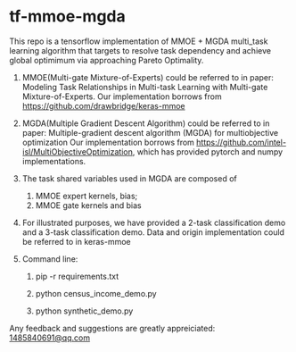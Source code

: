 # tf-mmoe-mgda

This repo is a tensorflow implementation of MMOE + MGDA multi_task learning algorithm that targets to resolve
task dependency and achieve global optimimum via approaching Pareto Optimality.

1. MMOE(Multi-gate Mixture-of-Experts) could be referred to in paper:
     Modeling Task Relationships in Multi-task Learning with Multi-gate Mixture-of-Experts.
   Our implementation borrows from https://github.com/drawbridge/keras-mmoe

2. MGDA(Multiple Gradient Descent Algorithm) could be referred to in paper:
     Multiple-gradient descent algorithm (MGDA) for multiobjective optimization
   Our implementation borrows from https://github.com/intel-isl/MultiObjectiveOptimization,
   which has provided pytorch and numpy implementations.

3. The task shared variables used in MGDA are composed of 
   1) MMOE expert kernels, bias;
   2) MMOE gate kernels and bias

4. For illustrated purposes, we have provided a 2-task classification demo and a 3-task classification demo.
   Data and origin implementation could be referred to in keras-mmoe

5. Command line:

   1) pip -r requirements.txt

   2) python census_income_demo.py

   3) python synthetic_demo.py

Any feedback and suggestions are greatly appreiciated: 1485840691@qq.com
